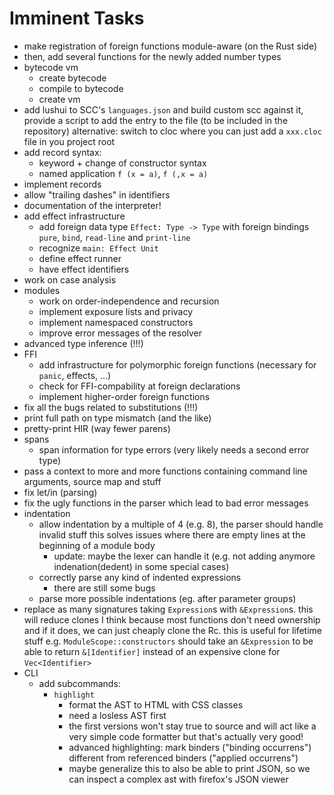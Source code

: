 # Imminent Tasks

* make registration of foreign functions module-aware (on the Rust side)
* then, add several functions for the newly added number types
* bytecode vm
  * create bytecode
  * compile to bytecode
  * create vm
* add lushui to SCC's `languages.json` and build custom scc against it,
  provide a script to add the entry to the file (to be included in the repository)
  alternative: switch to cloc where you can just add a `xxx.cloc` file in you project root
* add record syntax:
  * keyword + change of constructor syntax
  * named application `f (x = a)`, `f (,x = a)`
* implement records
* allow "trailing dashes" in identifiers
* documentation of the interpreter!
* add effect infrastructure
  * add foreign data type `Effect: Type -> Type` with foreign bindings `pure`,
    `bind`, `read-line` and `print-line`
  * recognize `main: Effect Unit`
  * define effect runner
  * have effect identifiers
* work on case analysis
* modules
  * work on order-independence and recursion
  * implement exposure lists and privacy
  * implement namespaced constructors
  * improve error messages of the resolver
* advanced type inference (!!!)
* FFI
  * add infrastructure for polymorphic foreign functions (necessary for `panic`, effects, …)
  * check for FFI-compability at foreign declarations
  * implement higher-order foreign functions
* fix all the bugs related to substitutions (!!!)
* print full path on type mismatch (and the like)
* pretty-print HIR (way fewer parens)
* spans
  * span information for type errors (very likely needs a second error type)
* pass a context to more and more functions containing command line arguments, source map
  and stuff
* fix let/in (parsing)
* fix the ugly functions in the parser which lead to bad error messages
* indentation
  * allow indentation by a multiple of 4 (e.g. 8), the parser should handle invalid stuff
    this solves issues where there are empty lines at the beginning of a module body
    * update: maybe the lexer can handle it (e.g. not adding anymore indenation(dedent) in some
      special cases)
  * correctly parse any kind of indented expressions
    * there are still some bugs
  * parse more possible indentations (eg. after parameter groups)
* replace as many signatures taking `Expression`s with `&Expression`s. this will reduce clones I
  think because most functions don't need ownership and if it does, we can just cheaply clone the Rc.
  this is useful for lifetime stuff e.g. `ModuleScope::constructors` should take an `&Expression` to
  be able to return `&[Identifier]` instead of an expensive clone for `Vec<Identifier>`
* CLI
  * add subcommands:
    * `highlight`
      * format the AST to HTML with CSS classes
      * need a losless AST first
      * the first versions won't stay true to source and will act like a very simple
        code formatter but that's actually very good!
      * advanced highlighting: mark binders ("binding occurrens") different from referenced binders ("applied occurrens")
      * maybe generalize this to also be able to print JSON, so we can inspect a complex ast with firefox's JSON viewer
